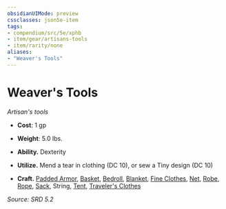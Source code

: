```yaml
---
obsidianUIMode: preview
cssclasses: json5e-item
tags:
- compendium/src/5e/xphb
- item/gear/artisans-tools
- item/rarity/none
aliases: 
- "Weaver's Tools"
---
```

# Weaver's Tools
*Artisan's tools*  

- **Cost**: 1 gp
- **Weight**: 5.0 lbs.

- **Ability.** Dexterity  
- **Utilize.** Mend a tear in clothing (DC 10), or sew a Tiny design (DC 10)  
- **Craft.** [Padded Armor](padded-armor-xphb.md), [Basket](basket-xphb.md), [Bedroll](bedroll-xphb.md), [Blanket](blanket-xphb.md), [Fine Clothes](fine-clothes-xphb.md), [Net](net-xphb.md), [Robe](robe-xphb.md), [Rope](rope-xphb.md), [Sack](sack-xphb.md), String, [Tent](tent-xphb.md), [Traveler's Clothes](travelers-clothes-xphb.md)  

*Source: SRD 5.2*